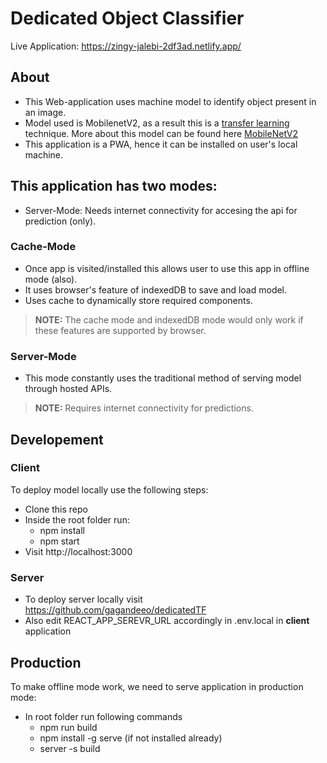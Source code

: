 # Dedicated Object Classifier
Live Application: https://zingy-jalebi-2df3ad.netlify.app/

## About
- This Web-application uses machine model to identify object present in an image.
- Model used is MobilenetV2, as a result this is a [transfer learning](https://machinelearningmastery.com/transfer-learning-for-deep-learning/) technique. More about this model can be found here [MobileNetV2](https://www.tensorflow.org/api_docs/python/tf/keras/applications/mobilenet_v2)
- This application is a PWA, hence it can be installed on user's local machine.

## This application has two modes:
- Server-Mode: Needs internet connectivity for accesing the api for prediction (only).

### Cache-Mode
- Once app is visited/installed this allows user to use this app in offline mode (also).
- It uses browser's feature of indexedDB to save and load model.
- Uses cache to dynamically store required components.
> **__NOTE:__**
The cache mode and indexedDB mode would only work if these features are supported by browser. 

### Server-Mode
- This mode constantly uses the traditional method of serving model through hosted APIs.
> **__NOTE:__**
Requires internet connectivity for predictions.

## Developement

### Client
To deploy model locally use the following steps:
- Clone this repo
- Inside the root folder run:
    - npm install
    - npm start
- Visit http://localhost:3000

### Server
- To deploy server locally visit https://github.com/gagandeeo/dedicatedTF
- Also edit REACT_APP_SEREVR_URL accordingly in .env.local in **client** application

## Production
To make offline mode work, we need to serve application in production mode:
- In root folder run following commands
    - npm run build
    - npm install -g serve (if not installed already)
    - server -s build
